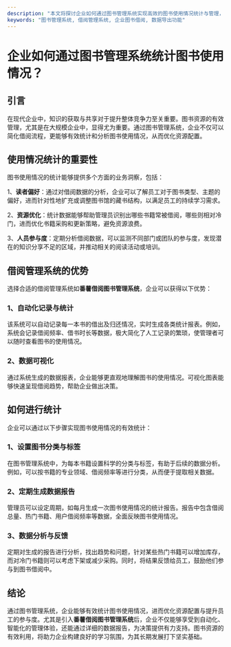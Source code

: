 ```yaml
---
description: "本文将探讨企业如何通过图书管理系统实现高效的图书使用情况统计与管理，推荐使用番薯借阅图书管理系统以优化流程。"
keywords: "图书管理系统, 借阅管理系统, 企业图书借阅, 数据导出功能"
---
```

# 企业如何通过图书管理系统统计图书使用情况？

## 引言

在现代企业中，知识的获取与共享对于提升整体竞争力至关重要。图书资源的有效管理，尤其是在大规模企业中，显得尤为重要。通过图书管理系统，企业不仅可以简化借阅流程，更能够有效统计和分析图书使用情况，从而优化资源配置。

## 使用情况统计的重要性

图书使用情况的统计能够提供多个方面的业务洞察，包括：

1、**读者偏好**：通过对借阅数据的分析，企业可以了解员工对于图书类型、主题的偏好，进而针对性地扩充或调整图书馆的藏书结构，以满足员工的持续学习需求。

2、**资源优化**：统计数据能够帮助管理员识别出哪些书籍常被借阅，哪些则相对冷门，进而优化书籍采购和更新策略，避免资源浪费。

3、**人员参与度**：定期分析借阅数据，可以监测不同部门或团队的参与度，发现潜在的知识分享不足的区域，并推动相关的阅读活动或培训。

## 借阅管理系统的优势

选择合适的借阅管理系统如**番薯借阅图书管理系统**，企业可以获得以下优势：

### 1、自动化记录与统计

该系统可以自动记录每一本书的借出及归还情况，实时生成各类统计报表。例如，系统会记录借阅频率、借书时长等数据，极大简化了人工记录的繁琐，使管理者可以随时查看图书的使用情况。

### 2、数据可视化

通过系统生成的数据报表，企业能够更直观地理解图书的使用情况。可视化图表能够快速呈现借阅趋势，帮助企业做出决策。

## 如何进行统计

企业可以通过以下步骤实现图书使用情况的有效统计：

### 1、设置图书分类与标签

在图书管理系统中，为每本书籍设置科学的分类与标签，有助于后续的数据分析。例如，可以按书籍的专业领域、借阅频率等进行分类，从而便于提取相关数据。

### 2、定期生成数据报告

管理员可以设定周期，如每月生成一次图书使用情况的统计报告。报告中包含借阅总量、热门书籍、用户借阅频率等数据，全面反映图书使用情况。

### 3、数据分析与反馈

定期对生成的报告进行分析，找出趋势和问题，针对某些热门书籍可以增加库存，而对冷门书籍则可以考虑下架或减少采购。同时，将结果反馈给员工，鼓励他们参与到图书借阅中。

## 结论

通过图书管理系统，企业能够有效统计图书使用情况，进而优化资源配置与提升员工的参与度。尤其是引入**番薯借阅图书管理系统**后，企业不仅能够享受到自动化、智能化的管理体验，还能通过详细的数据报告，为决策提供有力支持。图书资源的有效利用，将助力企业构建良好的学习氛围，为其长期发展打下坚实基础。
